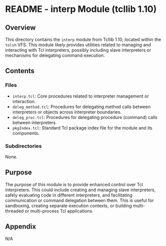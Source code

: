 # README - interp Module (tcllib 1.10)

## Overview

This directory contains the `interp` module from Tcllib 1.10, located within the `tolsh` VFS. This module likely provides utilities related to managing and interacting with Tcl interpreters, possibly including slave interpreters or mechanisms for delegating command execution.

## Contents

### Files

- `interp.tcl`: Core procedures related to interpreter management or interaction.
- `deleg_method.tcl`: Procedures for delegating method calls between interpreters or objects across interpreter boundaries.
- `deleg_proc.tcl`: Procedures for delegating procedure (command) calls between interpreters.
- `pkgIndex.tcl`: Standard Tcl package index file for the module and its components.

### Subdirectories

None.

## Purpose

The purpose of this module is to provide enhanced control over Tcl interpreters. This could include creating and managing slave interpreters, safely evaluating code in different interpreters, and facilitating communication or command delegation between them. This is useful for sandboxing, creating separate execution contexts, or building multi-threaded or multi-process Tcl applications.

## Appendix

N/A 